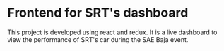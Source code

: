 # Frontend for SRT's dashboard
This project is developed using react and redux. It is a live dashboard to view the performance of SRT's car during the SAE Baja event.
